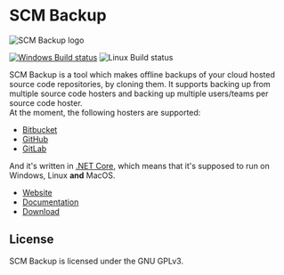 # SCM Backup

![SCM Backup logo](https://scm-backup.org/img/logo128x128.png)

[![Windows Build status](https://ci.appveyor.com/api/projects/status/a28uyjw91iim9wv9?svg=true)](https://ci.appveyor.com/project/ChristianSpecht/scm-backup)
![Linux Build status](https://github.com/christianspecht/scm-backup/actions/workflows/ci-linux.yml/badge.svg)  

SCM Backup is a tool which makes offline backups of your cloud hosted source code repositories, by cloning them. It supports backing up from multiple source code hosters and backing up multiple users/teams per source code hoster.    
At the moment, the following hosters are supported:

- [Bitbucket](https://bitbucket.org)
- [GitHub](https://github.com)
- [GitLab](https://gitlab.com)

  
And it's written in [.NET Core](https://dotnet.github.io/), which means that it's supposed to run on Windows, Linux **and** MacOS.


- [Website](https://scm-backup.org)
- [Documentation](https://docs.scm-backup.org)
- [Download](https://scm-backup.org/downloads/)


## License

SCM Backup is licensed under the GNU GPLv3. 